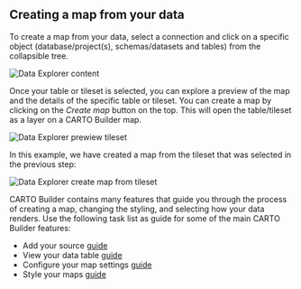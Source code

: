 ## Creating a map from your data

To create a map from your data, select a connection and click on a specific object (database/project(s), schemas/datasets and tables) from the collapsible tree. 

![Data Explorer content](/img/cloud-native-workspace/data-explorer/de_content.png)

Once your table or tileset is selected, you can explore a preview of the map and the details of the specific table or tileset. You can create a map by clicking on the *Create map* button on the top. This will open the table/tileset as a layer on a CARTO Builder map.

![Data Explorer prewiew tileset](/img/cloud-native-workspace/data-explorer/de_preview_tileset.png)

In this example, we have created a map from the tileset that was selected in the previous step:

![Data Explorer create map from tileset](/img/cloud-native-workspace/data-explorer/de_create_map_from_tileset.png)

CARTO Builder contains many features that guide you through the process of creating a map, changing the styling, and selecting how your data renders. Use the following task list as guide for some of the main CARTO Builder features:

- Add your source [guide](../../maps/add-source)
- View your data table [guide](../../maps/view-data-table)
- Configure your map settings [guide](../../maps/map-settings)
- Style your maps [guide](../../maps/map-styles)
